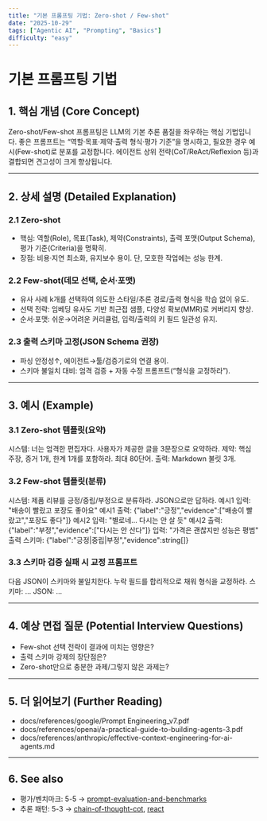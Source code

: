 ```yaml
---
title: "기본 프롬프팅 기법: Zero-shot / Few-shot"
date: "2025-10-29"
tags: ["Agentic AI", "Prompting", "Basics"]
difficulty: "easy"
---
```


# 기본 프롬프팅 기법

## 1. 핵심 개념 (Core Concept)

Zero-shot/Few-shot 프롬프팅은 LLM의 기본 추론 품질을 좌우하는 핵심 기법입니다. 좋은 프롬프트는 “역할·목표·제약·출력 형식·평가 기준”을 명시하고, 필요한 경우 예시(Few-shot)로 분포를 교정합니다. 에이전트 상위 전략(CoT/ReAct/Reflexion 등)과 결합되면 견고성이 크게 향상됩니다.

---

## 2. 상세 설명 (Detailed Explanation)

### 2.1 Zero-shot
- 핵심: 역할(Role), 목표(Task), 제약(Constraints), 출력 포맷(Output Schema), 평가 기준(Criteria)을 명확히.
- 장점: 비용·지연 최소화, 유지보수 용이. 단, 모호한 작업에는 성능 한계.

### 2.2 Few-shot(데모 선택, 순서·포맷)
- 유사 사례 k개를 선택하여 의도한 스타일/추론 경로/출력 형식을 학습 없이 유도.
- 선택 전략: 임베딩 유사도 기반 최근접 샘플, 다양성 확보(MMR)로 커버리지 향상.
- 순서·포맷: 쉬운→어려운 커리큘럼, 입력/출력의 키 필드 일관성 유지.

### 2.3 출력 스키마 고정(JSON Schema 권장)
- 파싱 안정성↑, 에이전트→툴/검증기로의 연결 용이.
- 스키마 불일치 대비: 엄격 검증 + 자동 수정 프롬프트(“형식을 교정하라”).

---

## 3. 예시 (Example)

### 3.1 Zero-shot 템플릿(요약)
시스템: 너는 엄격한 편집자다. 사용자가 제공한 글을 3문장으로 요약하라.
제약: 핵심 주장, 증거 1개, 한계 1개를 포함하라. 최대 80단어.
출력: Markdown 불릿 3개.

### 3.2 Few-shot 템플릿(분류)
시스템: 제품 리뷰를 긍정/중립/부정으로 분류하라. JSON으로만 답하라.
예시1 입력: "배송이 빨랐고 포장도 좋아요"
예시1 출력: {"label":"긍정","evidence":["배송이 빨랐고","포장도 좋다"]}
예시2 입력: "별로네… 다시는 안 살 듯"
예시2 출력: {"label":"부정","evidence":["다시는 안 산다"]}
입력: "가격은 괜찮지만 성능은 평범"
출력 스키마: {"label":"긍정|중립|부정","evidence":string[]}

### 3.3 스키마 검증 실패 시 교정 프롬프트
다음 JSON이 스키마와 불일치한다. 누락 필드를 합리적으로 채워 형식을 교정하라. 스키마: ... JSON: ...

---

## 4. 예상 면접 질문 (Potential Interview Questions)

- Few-shot 선택 전략이 결과에 미치는 영향은?
- 출력 스키마 강제의 장단점은?
- Zero-shot만으로 충분한 과제/그렇지 않은 과제는?

---

## 5. 더 읽어보기 (Further Reading)

- docs/references/google/Prompt Engineering_v7.pdf
- docs/references/openai/a-practical-guide-to-building-agents-3.pdf
- docs/references/anthropic/effective-context-engineering-for-ai-agents.md

---

## 6. See also

- 평가/벤치마크: 5-5 → [prompt-evaluation-and-benchmarks](../5-5-프롬프트-엔지니어링-and-평가/prompt-evaluation-and-benchmarks.md)
- 추론 패턴: 5-3 → [chain-of-thought-cot](./chain-of-thought-cot.md), [react](./react.md)
